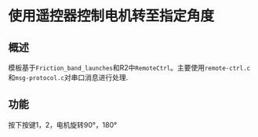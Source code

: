 # 使用遥控器控制电机转至指定角度

## 概述

模板基于`Friction_band_launches`和R2中`RemoteCtrl`。主要使用`remote-ctrl.c`和`msg-protocol.c`对串口消息进行处理.

## 功能

按下按键1，2，电机旋转90°，180°

